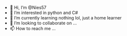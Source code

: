 - 👋 Hi, I’m @Nies57
- 👀 I’m interested in python and C#
- 🌱 I’m currently learning nothing lol, just a home learner
- 💞️ I’m looking to collaborate on ...
- 📫 How to reach me ...

<!---
Nies57/Nies57 is a ✨ special ✨ repository because its `README.md` (this file) appears on your GitHub profile.
You can click the Preview link to take a look at your changes.
--->
